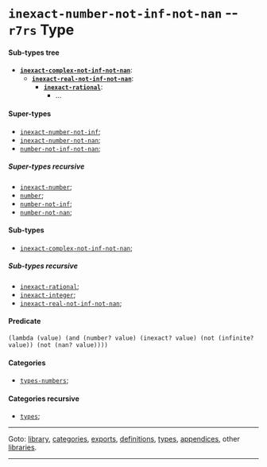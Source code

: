 

<a id='type__r7rs__inexact-number-not-inf-not-nan'></a>

# `inexact-number-not-inf-not-nan` -- `r7rs` Type


<a id='type__r7rs__inexact-number-not-inf-not-nan__sub-types-tree'></a>

#### Sub-types tree

* **[`inexact-complex-not-inf-not-nan`](../../r7rs/types/inexact-complex-not-inf-not-nan.md#type__r7rs__inexact-complex-not-inf-not-nan)**:
  * **[`inexact-real-not-inf-not-nan`](../../r7rs/types/inexact-real-not-inf-not-nan.md#type__r7rs__inexact-real-not-inf-not-nan)**:
    * **[`inexact-rational`](../../r7rs/types/inexact-rational.md#type__r7rs__inexact-rational)**:
      * ...


<a id='type__r7rs__inexact-number-not-inf-not-nan__super-types'></a>

#### Super-types

 * [`inexact-number-not-inf`](../../r7rs/types/inexact-number-not-inf.md#type__r7rs__inexact-number-not-inf);
 * [`inexact-number-not-nan`](../../r7rs/types/inexact-number-not-nan.md#type__r7rs__inexact-number-not-nan);
 * [`number-not-inf-not-nan`](../../r7rs/types/number-not-inf-not-nan.md#type__r7rs__number-not-inf-not-nan);


<a id='type__r7rs__inexact-number-not-inf-not-nan__super-types-recursive'></a>

##### Super-types recursive

 * [`inexact-number`](../../r7rs/types/inexact-number.md#type__r7rs__inexact-number);
 * [`number`](../../r7rs/types/number.md#type__r7rs__number);
 * [`number-not-inf`](../../r7rs/types/number-not-inf.md#type__r7rs__number-not-inf);
 * [`number-not-nan`](../../r7rs/types/number-not-nan.md#type__r7rs__number-not-nan);


<a id='type__r7rs__inexact-number-not-inf-not-nan__sub-types'></a>

#### Sub-types

 * [`inexact-complex-not-inf-not-nan`](../../r7rs/types/inexact-complex-not-inf-not-nan.md#type__r7rs__inexact-complex-not-inf-not-nan);


<a id='type__r7rs__inexact-number-not-inf-not-nan__sub-types-recursive'></a>

##### Sub-types recursive

 * [`inexact-rational`](../../r7rs/types/inexact-rational.md#type__r7rs__inexact-rational);
 * [`inexact-integer`](../../r7rs/types/inexact-integer.md#type__r7rs__inexact-integer);
 * [`inexact-real-not-inf-not-nan`](../../r7rs/types/inexact-real-not-inf-not-nan.md#type__r7rs__inexact-real-not-inf-not-nan);


<a id='type__r7rs__inexact-number-not-inf-not-nan__predicate'></a>

#### Predicate

````
(lambda (value) (and (number? value) (inexact? value) (not (infinite? value)) (not (nan? value))))
````


<a id='type__r7rs__inexact-number-not-inf-not-nan__categories'></a>

#### Categories

 * [`types-numbers`](../../r7rs/categories/types-numbers.md#category__r7rs__types-numbers);


<a id='type__r7rs__inexact-number-not-inf-not-nan__categories-recursive'></a>

#### Categories recursive

 * [`types`](../../r7rs/categories/types.md#category__r7rs__types);

----

Goto: [library](../../r7rs/_index.md#library__r7rs), [categories](../../r7rs/categories/_index.md#toc__r7rs__categories), [exports](../../r7rs/exports/_index.md#toc__r7rs__exports), [definitions](../../r7rs/definitions/_index.md#toc__r7rs__definitions), [types](../../r7rs/types/_index.md#toc__r7rs__types), [appendices](../../r7rs/appendices/_index.md#toc__r7rs__appendices), other [libraries](../../_libraries.md#toc__libraries).

----


